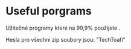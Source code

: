 # Useful porgrams
Užitečné programy které na 99,9% použijete .










Hesla pro všechni zip soubory jsou: "TechToafi"
